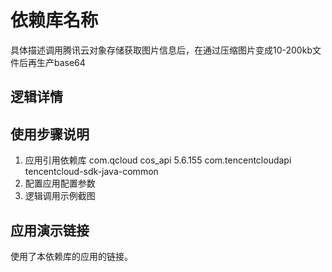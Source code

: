 # 依赖库名称

具体描述调用腾讯云对象存储获取图片信息后，在通过压缩图片变成10-200kb文件后再生产base64

## 逻辑详情

## 使用步骤说明

1. 应用引用依赖库
   <dependency>
   <groupId>com.qcloud</groupId>
   <artifactId>cos_api</artifactId>
   <version>5.6.155</version>
   <exclusions>
   <exclusion>
   <groupId>com.tencentcloudapi</groupId>
   <artifactId>tencentcloud-sdk-java-common</artifactId>
   </exclusion>
   </exclusions>
   </dependency>
   </dependencies>
2. 配置应用配置参数
3. 逻辑调用示例截图
 

## 应用演示链接

使用了本依赖库的应用的链接。

